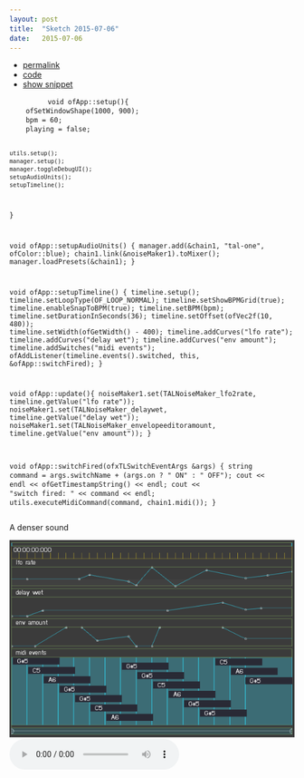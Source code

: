 ```yaml
---
layout: post
title:  "Sketch 2015-07-06"
date:   2015-07-06
---
```

<div class="code">
    <ul>
		<li><a href="{% post_url 2015-07-06-sketch %}">permalink</a></li>
		<li><a href="https://github.com/dailysketches/sketches-2015-07pre/tree/master/2015-07-06">code</a></li>
		<li><a href="#" class="snippet-button">show snippet</a></li>
	</ul>
    <pre class="snippet">
        <code class="cpp">void ofApp::setup(){
    ofSetWindowShape(1000, 900);
    bpm = 60;
    playing = false;

    utils.setup();
    manager.setup();
    manager.toggleDebugUI();
    setupAudioUnits();
    setupTimeline();
}

void ofApp::setupAudioUnits() {
    manager.add(&amp;chain1, "tal-one", ofColor::blue);
    chain1.link(&amp;noiseMaker1).toMixer();
    manager.loadPresets(&amp;chain1);
}

void ofApp::setupTimeline() {
    timeline.setup();
    timeline.setLoopType(OF_LOOP_NORMAL);
    timeline.setShowBPMGrid(true);
    timeline.enableSnapToBPM(true);
    timeline.setBPM(bpm);
    timeline.setDurationInSeconds(36);
    timeline.setOffset(ofVec2f(10, 480));
    timeline.setWidth(ofGetWidth() - 400);
    timeline.addCurves("lfo rate");
    timeline.addCurves("delay wet");
    timeline.addCurves("env amount");
    timeline.addSwitches("midi events");
    ofAddListener(timeline.events().switched, this, &amp;ofApp::switchFired);
}

void ofApp::update(){
    noiseMaker1.set(TALNoiseMaker_lfo2rate, timeline.getValue("lfo rate"));
    noiseMaker1.set(TALNoiseMaker_delaywet, timeline.getValue("delay wet"));
    noiseMaker1.set(TALNoiseMaker_envelopeeditoramount, timeline.getValue("env amount"));
}

void ofApp::switchFired(ofxTLSwitchEventArgs &amp;args) {
    string command = args.switchName + (args.on ? " ON" : " OFF");
    cout &lt;&lt; endl &lt;&lt; ofGetTimestampString() &lt;&lt; endl;
    cout &lt;&lt; "switch fired: " &lt;&lt; command &lt;&lt; endl;
    utils.executeMidiCommand(command, chain1.midi());
}</code>
    </pre>
</div>
<p class="description">A denser sound</p>
<p>
    <img src="https://github.com/dailysketches/assets-2015-07pre/blob/master/openFrameworks/2015-07-06.png?raw=true" alt="Sketch 2015-07-06">
    <audio controls>
        <source src="https://github.com/dailysketches/assets-2015-07pre/blob/master/openFrameworks/2015-07-06.mp3?raw=true" type="audio/mpeg">
        Your browser does not support the audio element.
    </audio>
</p>